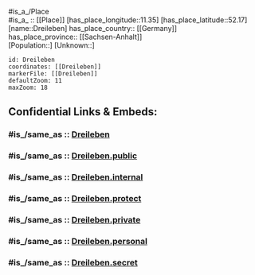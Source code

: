 ﻿---
confidential: public
isDeleted: false
location:
- 52.17
- 11.35
mapmarker: city
mapzoom:
- 7
- 12
SpocWebEntityId: 29876
tags:
- geo/City
type: City
---

#is_a_/Place  
#is_a_ :: [[Place]] 
[has_place_longitude::11.35] 
[has_place_latitude::52.17] 
[name::Dreileben] 
has_place_country:: [[Germany]]  
has_place_province:: [[Sachsen-Anhalt]]  
[Population::] 
[Unknown::] 


```leaflet
id: Dreileben
coordinates: [[Dreileben]] 
markerFile: [[Dreileben]] 
defaultZoom: 11 
maxZoom: 18
```


## Confidential Links & Embeds: 

### #is_/same_as :: [Dreileben](/_Standards/Earth/Continent/Europe/Europe~Central/Germany/Germany~East/Sachsen-Anhalt/counties~SA/Börde/cities~Börde/Hohe_Börde/City/Dreileben.md) 

### #is_/same_as :: [Dreileben.public](/_public/Earth/Continent/Europe/Europe~Central/Germany/Germany~East/Sachsen-Anhalt/counties~SA/Börde/cities~Börde/Hohe_Börde/City/Dreileben.public.md) 

### #is_/same_as :: [Dreileben.internal](/_internal/Earth/Continent/Europe/Europe~Central/Germany/Germany~East/Sachsen-Anhalt/counties~SA/Börde/cities~Börde/Hohe_Börde/City/Dreileben.internal.md) 

### #is_/same_as :: [Dreileben.protect](/_protect/Earth/Continent/Europe/Europe~Central/Germany/Germany~East/Sachsen-Anhalt/counties~SA/Börde/cities~Börde/Hohe_Börde/City/Dreileben.protect.md) 

### #is_/same_as :: [Dreileben.private](/_private/Earth/Continent/Europe/Europe~Central/Germany/Germany~East/Sachsen-Anhalt/counties~SA/Börde/cities~Börde/Hohe_Börde/City/Dreileben.private.md) 

### #is_/same_as :: [Dreileben.personal](/_personal/Earth/Continent/Europe/Europe~Central/Germany/Germany~East/Sachsen-Anhalt/counties~SA/Börde/cities~Börde/Hohe_Börde/City/Dreileben.personal.md) 

### #is_/same_as :: [Dreileben.secret](/_secret/Earth/Continent/Europe/Europe~Central/Germany/Germany~East/Sachsen-Anhalt/counties~SA/Börde/cities~Börde/Hohe_Börde/City/Dreileben.secret.md)

